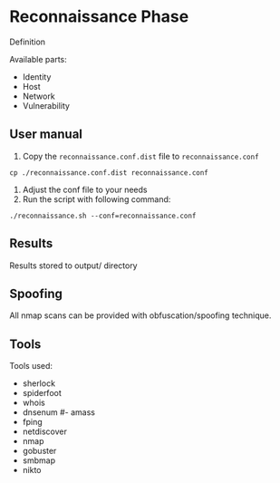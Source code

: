 # Reconnaissance Phase

Definition

Available parts:
- Identity
- Host
- Network
- Vulnerability

## User manual

1. Copy the `reconnaissance.conf.dist` file to `reconnaissance.conf`
```
cp ./reconnaissance.conf.dist reconnaissance.conf
```
1. Adjust the conf file to your needs
1. Run the script with following command:
```
./reconnaissance.sh --conf=reconnaissance.conf
```

## Results

Results stored to output/ directory

## Spoofing

All nmap scans can be provided with obfuscation/spoofing technique. 

## Tools

Tools used:  
- sherlock
- spiderfoot
- whois
- dnsenum
#- amass
- fping
- netdiscover
- nmap
- gobuster
- smbmap
- nikto